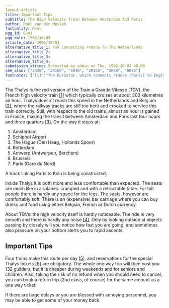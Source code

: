 ```yaml
---
layout:article
title: Important Tips
subtitle: The High Velocity Train Between Amsterdam And Paris
author: Roel van der Meulen
factuality: Real
pgg_id: 6R81
pgg_date: 1996/10/03
article_date: 1996/10/03
alternative_title_1: TGV Connecting France To The Netherlands
alternative_title_2: 
alternative_title_3: 
alternative_title_4: 
submission_string: Submitted by admin on Thu, 1996-10-03 00:00
see_also: ["2R45", "2R160", "6R30", "2R165", "2R68", "6R72"]
footnotes: {"[1]":"The Eurostar, which connects France (Paris) to England (London Waterloo) via the Channel Tunnel, is also a TGV. You may have seen an incorrect version (blue instead of yellow etc.) of it in \"Mission Impossible\", the movie with Tom Cruise. Or on the news, when a truck caught fire whilst being transported through the channel tunnel, November 1996. Repairs to the tunnel would prevent the train from running for several weeks.","[2]":"OK, so maybe it does go that fast from Antoing, Belgium, big deal. But when more construction work is finished, it can go up to spead 15 km after Brussels.","[3]":"In the nineteenth century, by steam engine, this was 18 hours. After constructing a special track, it should only take three hours and ten minutes for Thalys to conclude a trip.","[4]":"Except if you have noisy passengers, of course. With respect to the background noise, it is easier to sleep here than in a plane.","[5]":"There are also 9 other Thalys trains, which only service between Paris and Brussels.","[6]":"Interrailers only need to pay a supplement of 21 guilders."}
---
```

<div>
<p>The Thalys is the red version of the Train a Grande Vitesse (TGV), the French high velocity train <a href="#footnotes.1" class="footnote-link">[1]</a> which typically cruises at about 300 kilometres an hour. Thalys doesn't reach this speed in the Netherlands and Belgium <a href="#footnotes.2" class="footnote-link">[2]</a>, where the railway tracks are still too bent and crooked to service this train correctly. Still, with respect to the old trains, almost an hour is gained in France, making the transit between Amsterdam and Paris last four hours and three quarters <a href="#footnotes.3" class="footnote-link">[3]</a>. On the way it stops at:</p>
<ol>
<li value="1">Amsterdam</li>
<li value="2">Schiphol Airport</li>
<li value="3">The Hague (Den Haag, Hollands Spoor)</li>
<li value="4">Rotterdam</li>
<li value="5">Antwerp (Antwerpen, Berchem)</li>
<li value="6">Brussels</li>
<li value="7">Paris (Gare du Nord)</li>
</ol>
<p>A track linking Paris to Koln is being constructed.</p>
<p>Inside Thalys it is both more and less comfortable than expected. The seats are much like in airplanes: cramped and with a retractable table. For tall people there is hardly any space for the legs. The seats, however are comfortably soft. There is an (expensive) bar carriage where you can buy drinks and food using either Belgian, French or Dutch currency.</p>
<p>About TGVs: the high velocity itself is hardly noticeable. The ride is very smooth and there is hardly any noise <a href="#footnotes.4" class="footnote-link">[4]</a>. Only by looking outside at objects passing by closely will you notice how fast you are going, and sometimes also pressure on your bottom alerts you to rapid ascents.</p>
<h2>Important Tips</h2>
<p>Four trains make this route per day <a href="#footnotes.5" class="footnote-link">[5]</a>, and reservations for the special Thalys tickets <a href="#footnotes.6" class="footnote-link">[6]</a> are obligatory. The whole one way trip will then cost you 132 guilders, but it is cheaper during weekends and for seniors and children. Also, taking the risk of no refund when you should need to cancel, you can book a return trip (2nd class, of course) for the same amount as a one way ticket!</p>
<p>If there are large delays or you are blessed with annoying personnel, you may be able to get some of your money back.</p>
</div>
